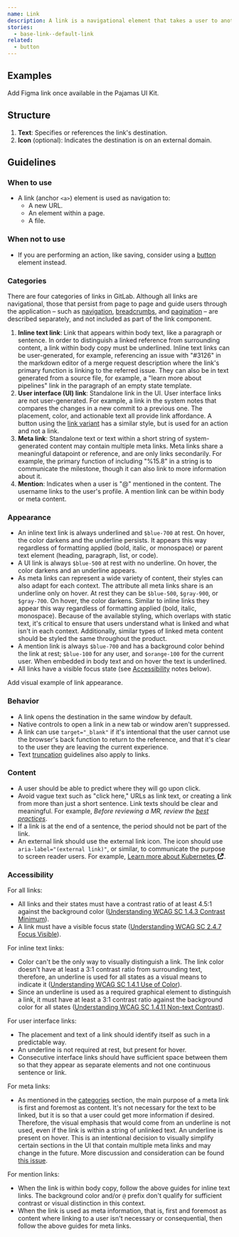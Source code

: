 ```yaml
---
name: Link
description: A link is a navigational element that takes a user to another URL, an element within a page, or a file.
stories:
  - base-link--default-link
related:
  - button
---
```


## Examples

<story-viewer story-name="base-link--default-link" title="Link"></story-viewer>

<todo>Add Figma link once available in the Pajamas UI Kit.</todo>

## Structure

<figure-img alt="Numbered diagram of a link structure" label="Link structure" src="/img/link-structure.svg"></figure-img>

1. **Text**: Specifies or references the link's destination.
1. **Icon** (optional): Indicates the destination is on an external domain. 

## Guidelines

### When to use

- A link (anchor `<a>`) element is used as navigation to:
  - A new URL.
  - An element within a page.
  - A file.

### When not to use

- If you are performing an action, like saving, consider using a [button](/components/button) element instead.

### Categories

There are four categories of links in GitLab. Although all links are navigational, those that persist from page to page and guide users through the application – such as [navigation](/patterns/navigation), [breadcrumbs](/components/breadcrumb), and [pagination](/components/pagination) – are described separately, and not included as part of the link component.

1. **Inline text link**: Link that appears within body text, like a paragraph or sentence. In order to distinguish a linked reference from surrounding content, a link within body copy must be underlined. Inline text links can be user-generated, for example, referencing an issue with "#3126" in the markdown editor of a merge request description where the link's primary function is linking to the referred issue. They can also be in text generated from a source file, for example, a "learn more about pipelines" link in the paragraph of an empty state template.
1. **User interface (UI) link**: Standalone link in the UI. User interface links are not user-generated. For example, a link in the system notes that compares the changes in a new commit to a previous one. The placement, color, and actionable text all provide link affordance. A button using the [link variant](/components/button#variants) has a similar style, but is used for an action and not a link.
1. **Meta link**: Standalone text or text within a short string of system-generated content may contain multiple meta links. Meta links share a meaningful datapoint or reference, and are only links secondarily. For example, the primary function of including "%15.8" in a string is to communicate the milestone, though it can also link to more information about it.
1. **Mention**: Indicates when a user is "@" mentioned in the content. The username links to the user's profile. A mention link can be within body or meta content.

### Appearance

- An inline text link is always underlined and `$blue-700` at rest. On hover, the color darkens and the underline persists. It appears this way regardless of formatting applied (bold, italic, or monospace) or parent text element (heading, paragraph, list, or code).
- A UI link is always `$blue-500` at rest with no underline. On hover, the color darkens and an underline appears.
- As meta links can represent a wide variety of content, their styles can also adapt for each context. The attribute all meta links share is an underline only on hover. At rest they can be `$blue-500`, `$gray-900`, or `$gray-700`. On hover, the color darkens. Similar to inline links they appear this way regardless of formatting applied (bold, italic, monospace). Because of the available styling, which overlaps with static text, it's critical to ensure that users understand what is linked and what isn't in each context. Additionally, similar types of linked meta content should be styled the same throughout the product.
- A mention link is always `$blue-700` and has a background color behind the link at rest; `$blue-100` for any user, and `$orange-100` for the current user. When embedded in body text and on hover the text is underlined.
- All links have a visible focus state (see [Accessibility](#accessibility) notes below).

<todo>Add visual example of link appearance.</todo>

### Behavior

- A link opens the destination in the same window by default.
- Native controls to open a link in a new tab or window aren't suppressed.
- A link can use `target="_blank"` if it's intentional that the user cannot use the browser's back function to return to the reference, and that it's clear to the user they are leaving the current experience.
- Text [truncation](/product-foundations/layout#truncation) guidelines also apply to links.

### Content

- A user should be able to predict where they will go upon click.
- Avoid vague text such as "click here," URLs as link text, or creating a link from more than just a short sentence. Link texts should be clear and meaningful. For example, _Before reviewing a MR, review the [best practices](/accessibility/best-practices/)_.
- If a link is at the end of a sentence, the period should not be part of the link.
- An external link should use the external link icon. The icon should use `aria-label="(external link)"`, or similar, to communicate the purpose to screen reader users. For example, <a href="#" class="gl-link gl-font-style-italic">Learn more about Kubernetes <svg xmlns="http://www.w3.org/2000/svg" width="16" height="16" viewBox="0 0 16 16" style="vertical-align: text-bottom" role="img" aria-label="(external link)">
  <path fill="#000000" fill-rule="evenodd" d="M5,2 C5.55228,2 6,2.44772 6,3 C6,3.55228 5.55228,4 5,4 L4,4 L4,12 L12,12 L12,11 C12,10.4477 12.4477,10 13,10 C13.5523,10 14,10.4477 14,11 L14,12 C14,13.1046 13.1046,14 12,14 L4,14 C2.89543,14 2,13.1046 2,12 L2,4 C2,2.89543 2.89543,2 4,2 L5,2 Z M15,1 L15,5.99814453 C15,6.55043453 14.5523,6.99814453 14,6.99814453 C13.4477,6.99814453 13,6.55043453 13,5.99814453 L13,4.41419 L8.71571,8.69846 C8.32519,9.08899 7.69202,9.08899 7.3015,8.69846 C6.91097,8.30794 6.91097,7.67477 7.3015,7.28425 L11.5858,3 L9.99619141,3 C9.44391141,3 8.99619141,2.55228 8.99619141,2 C8.99619141,1.44772 9.44391141,1 9.99619141,1 L15,1 Z" style="fill: currentColor;"></path></svg></a>.

### Accessibility

For all links:

- All links and their states must have a contrast ratio of at least 4.5:1 against the background color ([Understanding WCAG SC 1.4.3 Contrast Minimum](https://www.w3.org/WAI/WCAG21/Understanding/contrast-minimum.html)).
- A link must have a visible focus state ([Understanding WCAG SC 2.4.7 Focus Visible](https://www.w3.org/WAI/WCAG21/Understanding/focus-visible.html)).

For inline text links:

- Color can't be the only way to visually distinguish a link. The link color doesn't have at least a 3:1 contrast ratio from surrounding text, therefore, an underline is used for all states as a visual means to indicate it ([Understanding WCAG SC 1.4.1 Use of Color](https://www.w3.org/WAI/WCAG21/Understanding/use-of-color.html)).
- Since an underline is used as a required graphical element to distinguish a link, it must have at least a 3:1 contrast ratio against the background color for all states ([Understanding WCAG SC 1.4.11 Non-text Contrast](https://www.w3.org/TR/WCAG21/#non-text-contrast)).

For user interface links:

- The placement and text of a link should identify itself as such in a predictable way.
- An underline is not required at rest, but present for hover.
- Consecutive interface links should have sufficient space between them so that they appear as separate elements and not one continuous sentence or link.

For meta links:

- As mentioned in the [categories](#categories) section, the main purpose of a meta link is first and foremost as content. It's not necessary for the text to be linked, but it is so that a user could get more information if desired. Therefore, the visual emphasis that would come from an underline is not used, even if the link is within a string of unlinked text. An underline is present on hover. This is an intentional decision to visually simplify certain sections in the UI that contain multiple meta links and may change in the future. More discussion and consideration can be found [this issue](https://gitlab.com/gitlab-org/gitlab-services/design.gitlab.com/-/issues/1266).

For mention links:

- When the link is within body copy, follow the above guides for inline text links. The background color and/or `@` prefix don't qualify for sufficient contrast or visual distinction in this context.
- When the link is used as meta information, that is, first and foremost as content where linking to a user isn't necessary or consequential, then follow the above guides for meta links.
